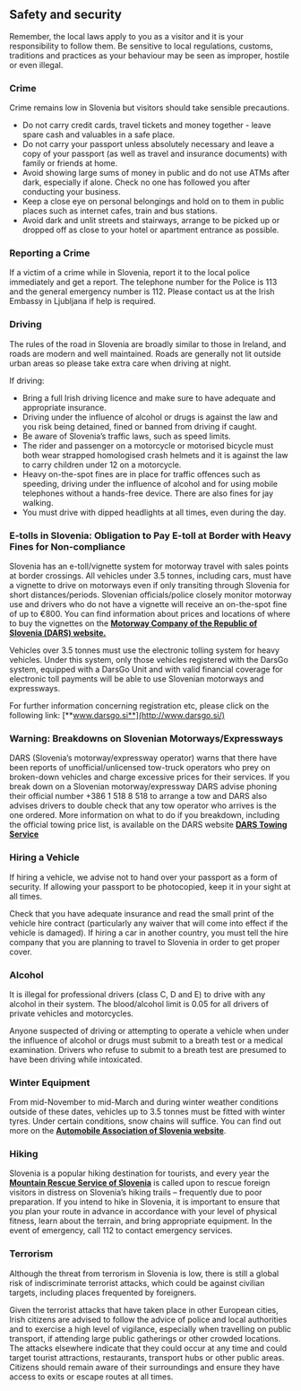 ## Safety and security

Remember, the local laws apply to you as a visitor and it is your responsibility to follow them. Be sensitive to local regulations, customs, traditions and practices as your behaviour may be seen as improper, hostile or even illegal.

### **Crime**

Crime remains low in Slovenia but visitors should take sensible precautions.

* Do not carry credit cards, travel tickets and money together - leave spare cash and valuables in a safe place.
* Do not carry your passport unless absolutely necessary and leave a copy of your passport (as well as travel and insurance documents) with family or friends at home.
* Avoid showing large sums of money in public and do not use ATMs after dark, especially if alone. Check no one has followed you after conducting your business.
* Keep a close eye on personal belongings and hold on to them in public places such as internet cafes, train and bus stations.
* Avoid dark and unlit streets and stairways, arrange to be picked up or dropped off as close to your hotel or apartment entrance as possible.

### **Reporting a Crime**

If a victim of a crime while in Slovenia, report it to the local police immediately and get a report. The telephone number for the Police is 113 and the general emergency number is 112. Please contact us at the Irish Embassy in Ljubljana if help is required.

### **Driving**

The rules of the road in Slovenia are broadly similar to those in Ireland, and roads are modern and well maintained. Roads are generally not lit outside urban areas so please take extra care when driving at night.

If driving:

* Bring a full Irish driving licence and make sure to have adequate and appropriate insurance.
* Driving under the influence of alcohol or drugs is against the law and you risk being detained, fined or banned from driving if caught.
* Be aware of Slovenia’s traffic laws, such as speed limits.
* The rider and passenger on a motorcycle or motorised bicycle must both wear strapped homologised crash helmets and it is against the law to carry children under 12 on a motorcycle.
* Heavy on-the-spot fines are in place for traffic offences such as speeding, driving under the influence of alcohol and for using mobile telephones without a hands-free device. There are also fines for jay walking.
* You must drive with dipped headlights at all times, even during the day.

### **E-tolls in Slovenia: Obligation to Pay E-toll at Border with Heavy Fines for Non-compliance**

Slovenia has an e-toll/vignette system for motorway travel with sales points at border crossings. All vehicles under 3.5 tonnes, including cars, must have a vignette to drive on motorways even if only transiting through Slovenia for short distances/periods. Slovenian officials/police closely monitor motorway use and drivers who do not have a vignette will receive an on-the-spot fine of up to €800. You can find information about prices and locations of where to buy the vignettes on the [**Motorway Company of the Republic of Slovenia (DARS) website.**](http://www.dars.si/Dokumenti/Dokumenti/Toll/Vignette_308.aspx)

Vehicles over 3.5 tonnes must use the electronic tolling system for heavy vehicles. Under this system, only those vehicles registered with the DarsGo system, equipped with a DarsGo Unit and with valid financial coverage for electronic toll payments will be able to use Slovenian motorways and expressways.

For further information concerning registration etc, please click on the following link: [**www.darsgo.si**](http://www.darsgo.si/)

### **Warning: Breakdowns on Slovenian Motorways/Expressways**

DARS (Slovenia’s motorway/expressway operator) warns that there have been reports of unofficial/unlicensed tow-truck operators who prey on broken-down vehicles and charge excessive prices for their services. If you break down on a Slovenian motorway/expressway DARS advise phoning their official number +386 1 518 8 518 to arrange a tow and DARS also advises drivers to double check that any tow operator who arrives is the one ordered. More information on what to do if you breakdown, including the official towing price list, is available on the DARS website [**DARS Towing Service**](https://www.dars.si/Towing_service)

### **Hiring a Vehicle**

If hiring a vehicle, we advise not to hand over your passport as a form of security. If allowing your passport to be photocopied, keep it in your sight at all times.

Check that you have adequate insurance and read the small print of the vehicle hire contract (particularly any waiver that will come into effect if the vehicle is damaged). If hiring a car in another country, you must tell the hire company that you are planning to travel to Slovenia in order to get proper cover.

### **Alcohol**

It is illegal for professional drivers (class C, D and E) to drive with any alcohol in their system. The blood/alcohol limit is 0.05 for all drivers of private vehicles and motorcycles.

Anyone suspected of driving or attempting to operate a vehicle when under the influence of alcohol or drugs must submit to a breath test or a medical examination. Drivers who refuse to submit to a breath test are presumed to have been driving while intoxicated.

### **Winter Equipment**

From mid-November to mid-March and during winter weather conditions outside of these dates, vehicles up to 3.5 tonnes must be fitted with winter tyres. Under certain conditions, snow chains will suffice. You can find out more on the [**Automobile Association of Slovenia website**](https://www.amzs.si/en).

### **Hiking**

Slovenia is a popular hiking destination for tourists, and every year the [**Mountain Rescue Service of Slovenia**](https://www.grzs.si/o-grzs/predstavitev/) is called upon to rescue foreign visitors in distress on Slovenia’s hiking trails – frequently due to poor preparation. If you intend to hike in Slovenia, it is important to ensure that you plan your route in advance in accordance with your level of physical fitness, learn about the terrain, and bring appropriate equipment. In the event of emergency, call 112 to contact emergency services.

### **Terrorism**

Although the threat from terrorism in Slovenia is low, there is still a global risk of indiscriminate terrorist attacks, which could be against civilian targets, including places frequented by foreigners.

Given the terrorist attacks that have taken place in other European cities, Irish citizens are advised to follow the advice of police and local authorities and to exercise a high level of vigilance, especially when travelling on public transport, if attending large public gatherings or other crowded locations. The attacks elsewhere indicate that they could occur at any time and could target tourist attractions, restaurants, transport hubs or other public areas. Citizens should remain aware of their surroundings and ensure they have access to exits or escape routes at all times.